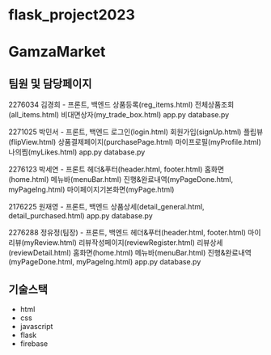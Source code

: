 # flask_project2023
# GamzaMarket

## 팀원 및 담당페이지
2276034 김경희 - 프론트, 백엔드
상품등록(reg_items.html)
전체상품조회(all_items.html)
비대면상자(my_trade_box.html)
app.py
database.py

2271025 박민서 - 프론트, 백엔드
로그인(login.html)
회원가입(signUp.html)
플립뷰(flipView.html)
상품결제페이지(purchasePage.html)
마이프로필(myProfile.html)
나의찜(myLikes.html)
app.py
database.py

2276123 박세연 - 프론트
헤더&푸터(header.html, footer.html)
홈화면(home.html)
메뉴바(menuBar.html)
진행&완료내역(myPageDone.html, myPageIng.html)
마이페이지기본화면(myPage.html)

2176225 원재영 - 프론트, 백엔드
상품상세(detail_general.html, detail_purchased.html)
app.py
database.py

2276288 정유정(팀장) - 프론트, 백엔드
헤더&푸터(header.html, footer.html)
마이리뷰(myReview.html)
리뷰작성페이지(reviewRegister.html)
리뷰상세(reviewDetail.html)
홈화면(home.html)
메뉴바(menuBar.html)
진행&완료내역(myPageDone.html, myPageIng.html)
app.py
database.py

## 기술스택
- html
- css
- javascript
- flask
- firebase
